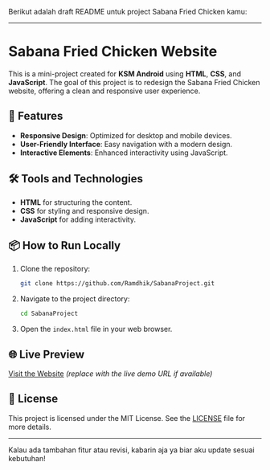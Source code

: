 Berikut adalah draft README untuk project Sabana Fried Chicken kamu:

---

# Sabana Fried Chicken Website

This is a mini-project created for **KSM Android** using **HTML**, **CSS**, and **JavaScript**. The goal of this project is to redesign the Sabana Fried Chicken website, offering a clean and responsive user experience.

## 🚀 Features
- **Responsive Design**: Optimized for desktop and mobile devices.
- **User-Friendly Interface**: Easy navigation with a modern design.
- **Interactive Elements**: Enhanced interactivity using JavaScript.

## 🛠️ Tools and Technologies
- **HTML** for structuring the content.
- **CSS** for styling and responsive design.
- **JavaScript** for adding interactivity.

## 📦 How to Run Locally
1. Clone the repository:
   ```bash
   git clone https://github.com/Ramdhik/SabanaProject.git
   ```
2. Navigate to the project directory:
   ```bash
   cd SabanaProject
   ```
3. Open the `index.html` file in your web browser.

## 🌐 Live Preview
[Visit the Website](#) *(replace with the live demo URL if available)*

## 📄 License
This project is licensed under the MIT License. See the [LICENSE](LICENSE) file for more details.

---

Kalau ada tambahan fitur atau revisi, kabarin aja ya biar aku update sesuai kebutuhan!
